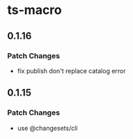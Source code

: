 # ts-macro

## 0.1.16
### Patch Changes

- fix publish don't replace catalog error

## 0.1.15
### Patch Changes

- use @changesets/cli
